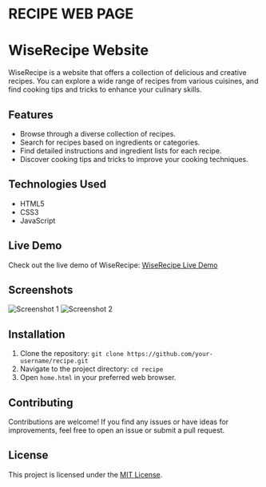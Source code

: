 # RECIPE WEB PAGE
# WiseRecipe Website

WiseRecipe is a website that offers a collection of delicious and creative recipes. You can explore a wide range of recipes from various cuisines, and find cooking tips and tricks to enhance your culinary skills.

## Features

- Browse through a diverse collection of recipes.
- Search for recipes based on ingredients or categories.
- Find detailed instructions and ingredient lists for each recipe.
- Discover cooking tips and tricks to improve your cooking techniques.

## Technologies Used

- HTML5
- CSS3
- JavaScript

## Live Demo

Check out the live demo of WiseRecipe: [WiseRecipe Live Demo](https://wiserecipe.netlify.app/)

## Screenshots

![Screenshot 1](screenshots/screenshot1.png)
![Screenshot 2](screenshots/screenshot2.png)

## Installation

1. Clone the repository: `git clone https://github.com/your-username/recipe.git`
2. Navigate to the project directory: `cd recipe`
3. Open `home.html` in your preferred web browser.

## Contributing

Contributions are welcome! If you find any issues or have ideas for improvements, feel free to open an issue or submit a pull request.

## License

This project is licensed under the [MIT License](LICENSE).


